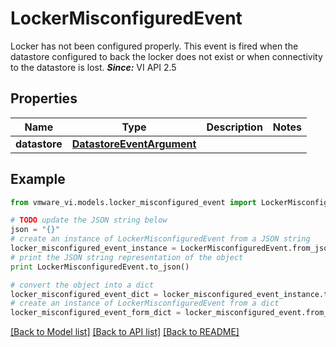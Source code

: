 # LockerMisconfiguredEvent

Locker has not been configured properly.  This event is fired when the datastore configured to back the locker does not exist or when connectivity to the datastore is lost.  ***Since:*** VI API 2.5 

## Properties
Name | Type | Description | Notes
------------ | ------------- | ------------- | -------------
**datastore** | [**DatastoreEventArgument**](DatastoreEventArgument.md) |  | 

## Example

```python
from vmware_vi.models.locker_misconfigured_event import LockerMisconfiguredEvent

# TODO update the JSON string below
json = "{}"
# create an instance of LockerMisconfiguredEvent from a JSON string
locker_misconfigured_event_instance = LockerMisconfiguredEvent.from_json(json)
# print the JSON string representation of the object
print LockerMisconfiguredEvent.to_json()

# convert the object into a dict
locker_misconfigured_event_dict = locker_misconfigured_event_instance.to_dict()
# create an instance of LockerMisconfiguredEvent from a dict
locker_misconfigured_event_form_dict = locker_misconfigured_event.from_dict(locker_misconfigured_event_dict)
```
[[Back to Model list]](../README.md#documentation-for-models) [[Back to API list]](../README.md#documentation-for-api-endpoints) [[Back to README]](../README.md)


